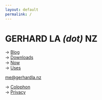 ```yaml
---
layout: default
permalink: /
---
```

# GERHARD LA *(dot)* NZ

→ [Blog](blog)  
→ [Downloads](downloads)  
→ [Now](now)  
→ [Uses](uses)

[me@gerhardla.nz](mailto:me@gerhardla.nz)

→ [Colophon](colophon)  
→ [Privacy](privacy)
